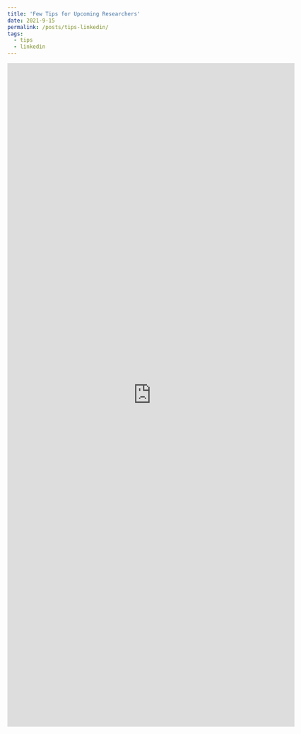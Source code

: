 ```yaml
---
title: 'Few Tips for Upcoming Researchers'
date: 2021-9-15
permalink: /posts/tips-linkedin/
tags:
  - tips
  - linkedin
---
```

<iframe src="https://www.linkedin.com/embed/feed/update/urn:li:share:6843762174977019904" height="1500" width="650" frameborder="0" allowfullscreen="" title="Embedded post"></iframe>
